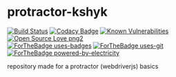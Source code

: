# protractor-kshyk

[![Build Status](https://travis-ci.org/kshyk/protractor-kshyk.svg?branch=master)](https://travis-ci.org/kshyk/protractor-kshyk)
[![Codacy Badge](https://api.codacy.com/project/badge/Grade/b0944dd3052f49f88f9214db097eb800)](https://app.codacy.com/manual/kshyk/protractor-kshyk?utm_source=github.com&utm_medium=referral&utm_content=kshyk/protractor-kshyk&utm_campaign=Badge_Grade_Dashboard)
[![Known Vulnerabilities](https://snyk.io/test/github/kshyk/protractor-kshyk/badge.svg)](https://snyk.io/test/github/kshyk/protractor-kshyk)
[![Open Source Love png2](https://badges.frapsoft.com/os/v2/open-source.png?v=103)](https://github.com/ellerbrock/open-source-badges/)
<br />
[![ForTheBadge uses-badges](http://ForTheBadge.com/images/badges/uses-badges.svg)](http://ForTheBadge.com)
[![ForTheBadge uses-git](http://ForTheBadge.com/images/badges/uses-git.svg)](https://GitHub.com/)
<br />
[![ForTheBadge powered-by-electricity](http://ForTheBadge.com/images/badges/powered-by-electricity.svg)](http://ForTheBadge.com)

repository made for a protractor (webdriverjs) basics
